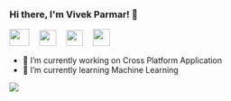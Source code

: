 ### Hi there, I'm Vivek Parmar! 👋

<a href="https://www.linkedin.com/in/vivekparmar18/"><img src="https://indyme.com/wp-content/uploads/2017/07/LinkedIn-Icon.png" height=30 width=35></a>&emsp;                       <a href="https://twitter.com/VvekParmar"><img src="http://clipart-library.com/images/6iy5qGajT.png" height=28 width=30></a>&emsp;
<a href="https://github.com/vvekparmar"><img src="https://image.flaticon.com/icons/png/512/25/25231.png" height=28 width=29></a>&emsp;
<a href="https://www.instagram.com/vvek.parmar/"><img src="https://www.pngitem.com/pimgs/m/1-14415_instagram-logo-black-borders-png-transparent-background-instagram.png" height=30 width=30></a>

- 🔭 I’m currently working on Cross Platform Application 
- 🌱 I’m currently learning Machine Learning

<img src="https://github-readme-stats.vercel.app/api?username=vvekparmar&show_icons=true&title_color=ffffff&icon_color=bb2acf&text_color=daf7dc&bg_color=151515">
